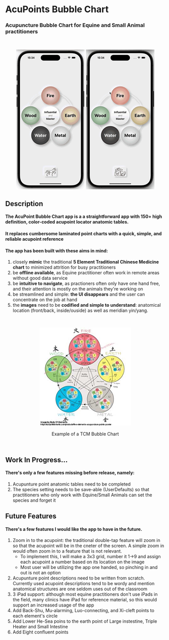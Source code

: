 #  AcuPoints Bubble Chart

### Acupuncture Bubble Chart for Equine and Small Animal practitioners

<br>
<p align="center">
  <img src="https://github.com/micolCODES/BubbleChart/blob/main/ReadMeVideo.gif" alt="Choosing a Metal Acupoint" />
  <img src="https://github.com/micolCODES/BubbleChart/blob/main/ReadMeVideo2.gif" alt="Choosing a Master Point" />
</p>

## Description
#### The AcuPoint Bubble Chart app is a a straightforward app with 150+ high definition, color-coded acupoint locator anatomic tables.
#### It replaces cumbersome laminated point charts with a quick, simple, and reliable acupoint reference
#### The app has been built with these aims in mind:
1. closely **mimic** the traditional **5 Element Traditional Chinese Medicine chart** to minimized attrition for busy practitioners
2. be **offline available**, as Equine practitioner often work in remote areas without good data service
3. be **intuitive to navigate**, as practioners often only have one hand free, and their attention is mostly on the animals they're working on
4. be streamlined and simple: **the UI disappears** and the user can concentrate on the job at hand
5. the **images** need to be **codified and simple to understand**: anatomical location (front/back, inside/ouside) as well as meridian yin/yang.

<br>
<p align="center">
  <img src="https://github.com/micolCODES/BubbleChart/blob/main/5elementsChartexample.jpg" alt="Example of a traditional Bubble Chart" />
</p>
<p align="center">
Example of a TCM Bubble Chart
</p>
<br>

## Work In Progress...
#### There's only a few features missing before release, namely:
1. Acupunture point anatomic tables need to be completed
2. The species setting needs to be save-able (UserDefaults) so that practitioners who only work with Equine/Small Animals can set the species and forget it

## Future Features
#### There's a few features I would like the app to have in the future.
1. Zoom in to the acupoint: the traditional double-tap feature will zoom in so that the acupoint will be in the cneter of the screen. A simple zoom in would often zoom in to a feature that is not relevant.
   - To implement this, I will make a 3x3 grid, number it 1->9 and assign each acupoint a number based on its location on the image
   - Most user will be utilizing the app one handed, so pinching in and out is not an option
2. Acupunture point descriptions need to be written from scratch. Currently used acupoint descriptions tend to be wordy and mention anatomical structures are one seldom uses out of the classroom
3. 3 iPad support: although most equine practitioners don't use iPads in the field, many clinics have iPad for reference material, so this would support an increased usage of the app
4. Add Back-Shu, Mu-alarming, Luo-connecting, and Xi-cleft points to each element's circle
5. Add Lower He-Sea poins to the earth point of Large instestine, Triple Heater and Small Intestine
6. Add Eight confluent points
